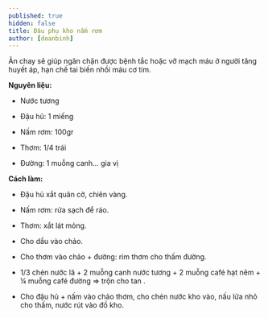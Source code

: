 ```yaml
---
published: true
hidden: false
title: Đậu phụ kho nấm rơm
author: [doanbinh] 
---
```

Ăn chay sẽ giúp ngăn chặn được bệnh tắc hoặc vỡ mạch máu ở người tăng huyết áp, hạn chế tai biến nhồi máu cơ tim.

**Nguyên liệu:**

+ Nước tương

+ Đậu hũ: 1 miếng

+ Nấm rơm: 100gr

+ Thơm: 1/4 trái

+ Đường: 1 muỗng canh… gia vị

**Cách làm:**

+ Đậu hủ xắt quân cờ, chiên vàng.

+ Nấm rơm: rửa sạch để ráo.

+ Thơm: xắt lát mỏng.

+ Cho dầu vào chảo.

+ Cho thơm vào chảo + đường: rim thơm cho thấm đường.

+ 1/3 chén nước lã + 2 muỗng canh nước tương + 2 muỗng café hạt nêm + ¼ muỗng café đường => trộn cho tan .

+ Cho đậu hủ + nấm vào chảo thơm, cho chén nước kho vào, nấu lửa nhỏ cho thấm, nước rút vào đồ kho.
